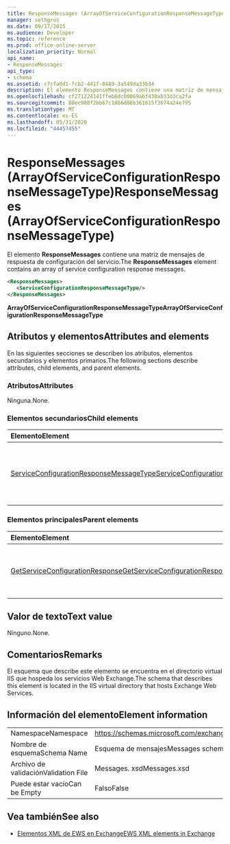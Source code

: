 ```yaml
---
title: ResponseMessages (ArrayOfServiceConfigurationResponseMessageType)
manager: sethgros
ms.date: 09/17/2015
ms.audience: Developer
ms.topic: reference
ms.prod: office-online-server
localization_priority: Normal
api_name:
- ResponseMessages
api_type:
- schema
ms.assetid: c7cfa0d1-fcb2-441f-8489-3a549da33b34
description: El elemento ResponseMessages contiene una matriz de mensajes de respuesta de configuración del servicio.
ms.openlocfilehash: cf271224141ffeb6dc00069abf430ab33d3ca2fa
ms.sourcegitcommit: 88ec988f2bb67c1866d06b361615f3674a24e795
ms.translationtype: MT
ms.contentlocale: es-ES
ms.lasthandoff: 05/31/2020
ms.locfileid: "44457455"
---
```

# <a name="responsemessages-arrayofserviceconfigurationresponsemessagetype"></a><span data-ttu-id="1fb6f-103">ResponseMessages (ArrayOfServiceConfigurationResponseMessageType)</span><span class="sxs-lookup"><span data-stu-id="1fb6f-103">ResponseMessages (ArrayOfServiceConfigurationResponseMessageType)</span></span>

<span data-ttu-id="1fb6f-104">El elemento **ResponseMessages** contiene una matriz de mensajes de respuesta de configuración del servicio.</span><span class="sxs-lookup"><span data-stu-id="1fb6f-104">The **ResponseMessages** element contains an array of service configuration response messages.</span></span> 
  
```XML
<ResponseMessages>
   <ServiceConfigurationResponseMessageType/>
</ResponseMessages>
```

 <span data-ttu-id="1fb6f-105">**ArrayOfServiceConfigurationResponseMessageType**</span><span class="sxs-lookup"><span data-stu-id="1fb6f-105">**ArrayOfServiceConfigurationResponseMessageType**</span></span>
## <a name="attributes-and-elements"></a><span data-ttu-id="1fb6f-106">Atributos y elementos</span><span class="sxs-lookup"><span data-stu-id="1fb6f-106">Attributes and elements</span></span>

<span data-ttu-id="1fb6f-107">En las siguientes secciones se describen los atributos, elementos secundarios y elementos primarios.</span><span class="sxs-lookup"><span data-stu-id="1fb6f-107">The following sections describe attributes, child elements, and parent elements.</span></span>
  
### <a name="attributes"></a><span data-ttu-id="1fb6f-108">Atributos</span><span class="sxs-lookup"><span data-stu-id="1fb6f-108">Attributes</span></span>

<span data-ttu-id="1fb6f-109">Ninguna.</span><span class="sxs-lookup"><span data-stu-id="1fb6f-109">None.</span></span>
  
### <a name="child-elements"></a><span data-ttu-id="1fb6f-110">Elementos secundarios</span><span class="sxs-lookup"><span data-stu-id="1fb6f-110">Child elements</span></span>

|<span data-ttu-id="1fb6f-111">**Elemento**</span><span class="sxs-lookup"><span data-stu-id="1fb6f-111">**Element**</span></span>|<span data-ttu-id="1fb6f-112">**Descripción**</span><span class="sxs-lookup"><span data-stu-id="1fb6f-112">**Description**</span></span>|
|:-----|:-----|
|[<span data-ttu-id="1fb6f-113">ServiceConfigurationResponseMessageType</span><span class="sxs-lookup"><span data-stu-id="1fb6f-113">ServiceConfigurationResponseMessageType</span></span>](serviceconfigurationresponsemessagetype.md) <br/> |<span data-ttu-id="1fb6f-114">Contiene las opciones de configuración del servicio.</span><span class="sxs-lookup"><span data-stu-id="1fb6f-114">Contains service configuration settings.</span></span> <span data-ttu-id="1fb6f-115">Se requiere este elemento.</span><span class="sxs-lookup"><span data-stu-id="1fb6f-115">This element is required.</span></span>  <br/> |
   
### <a name="parent-elements"></a><span data-ttu-id="1fb6f-116">Elementos principales</span><span class="sxs-lookup"><span data-stu-id="1fb6f-116">Parent elements</span></span>

|<span data-ttu-id="1fb6f-117">**Elemento**</span><span class="sxs-lookup"><span data-stu-id="1fb6f-117">**Element**</span></span>|<span data-ttu-id="1fb6f-118">**Descripción**</span><span class="sxs-lookup"><span data-stu-id="1fb6f-118">**Description**</span></span>|
|:-----|:-----|
|[<span data-ttu-id="1fb6f-119">GetServiceConfigurationResponse</span><span class="sxs-lookup"><span data-stu-id="1fb6f-119">GetServiceConfigurationResponse</span></span>](getserviceconfigurationresponse.md) <br/> |<span data-ttu-id="1fb6f-120">Define una respuesta a una solicitud GetServiceConfiguration.</span><span class="sxs-lookup"><span data-stu-id="1fb6f-120">Defines a response to a GetServiceConfiguration request.</span></span>  <br/> |
   
## <a name="text-value"></a><span data-ttu-id="1fb6f-121">Valor de texto</span><span class="sxs-lookup"><span data-stu-id="1fb6f-121">Text value</span></span>

<span data-ttu-id="1fb6f-122">Ninguno.</span><span class="sxs-lookup"><span data-stu-id="1fb6f-122">None.</span></span>
  
## <a name="remarks"></a><span data-ttu-id="1fb6f-123">Comentarios</span><span class="sxs-lookup"><span data-stu-id="1fb6f-123">Remarks</span></span>

<span data-ttu-id="1fb6f-124">El esquema que describe este elemento se encuentra en el directorio virtual IIS que hospeda los servicios Web Exchange.</span><span class="sxs-lookup"><span data-stu-id="1fb6f-124">The schema that describes this element is located in the IIS virtual directory that hosts Exchange Web Services.</span></span>
  
## <a name="element-information"></a><span data-ttu-id="1fb6f-125">Información del elemento</span><span class="sxs-lookup"><span data-stu-id="1fb6f-125">Element information</span></span>

|||
|:-----|:-----|
|<span data-ttu-id="1fb6f-126">Namespace</span><span class="sxs-lookup"><span data-stu-id="1fb6f-126">Namespace</span></span>  <br/> |https://schemas.microsoft.com/exchange/services/2006/messages  <br/> |
|<span data-ttu-id="1fb6f-127">Nombre de esquema</span><span class="sxs-lookup"><span data-stu-id="1fb6f-127">Schema Name</span></span>  <br/> |<span data-ttu-id="1fb6f-128">Esquema de mensajes</span><span class="sxs-lookup"><span data-stu-id="1fb6f-128">Messages schema</span></span>  <br/> |
|<span data-ttu-id="1fb6f-129">Archivo de validación</span><span class="sxs-lookup"><span data-stu-id="1fb6f-129">Validation File</span></span>  <br/> |<span data-ttu-id="1fb6f-130">Messages. xsd</span><span class="sxs-lookup"><span data-stu-id="1fb6f-130">Messages.xsd</span></span>  <br/> |
|<span data-ttu-id="1fb6f-131">Puede estar vacío</span><span class="sxs-lookup"><span data-stu-id="1fb6f-131">Can be Empty</span></span>  <br/> |<span data-ttu-id="1fb6f-132">Falso</span><span class="sxs-lookup"><span data-stu-id="1fb6f-132">False</span></span>  <br/> |
   
## <a name="see-also"></a><span data-ttu-id="1fb6f-133">Vea también</span><span class="sxs-lookup"><span data-stu-id="1fb6f-133">See also</span></span>



- [<span data-ttu-id="1fb6f-134">Elementos XML de EWS en Exchange</span><span class="sxs-lookup"><span data-stu-id="1fb6f-134">EWS XML elements in Exchange</span></span>](ews-xml-elements-in-exchange.md)

